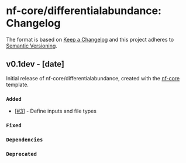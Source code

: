 # nf-core/differentialabundance: Changelog

The format is based on [Keep a Changelog](https://keepachangelog.com/en/1.0.0/)
and this project adheres to [Semantic Versioning](https://semver.org/spec/v2.0.0.html).

## v0.1dev - [date]
 
Initial release of nf-core/differentialabundance, created with the [nf-core](https://nf-co.re/) template.

### `Added`

 - [[#3](https://github.com/nf-core/differentialabundance/issues/3)] - Define inputs and file types

### `Fixed`

### `Dependencies`

### `Deprecated`
